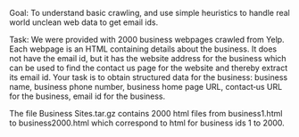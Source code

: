 Goal: To understand basic crawling, and use simple heuristics to handle real world unclean web data to get email ids. 

Task: We were provided with 2000 business webpages crawled from Yelp. Each webpage is an HTML containing details about
the business. It does not have the email id, but it has the website address for the business which can be used to find
the contact us page for the website and thereby extract its email id. Your task is to obtain structured data for the 
business: business name, business phone number, business home page URL, contact‐us URL for the business, email id for 
the business. 
 
The file Business Sites.tar.gz contains 2000 html files from business1.html to business2000.html 
which correspond to html for business ids 1 to 2000. 
